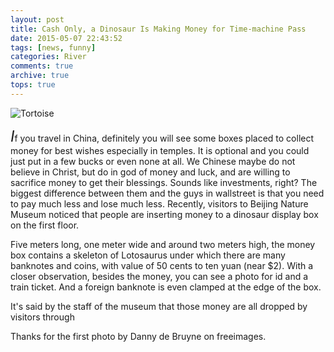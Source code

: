 ```yaml
---
layout: post
title: Cash Only, a Dinosaur Is Making Money for Time-machine Pass 
date: 2015-05-07 22:43:52
tags: [news, funny]
categories: River
comments: true
archive: true
tops: true
---
```

<img class="cpanda" src="http://7xi3j8.com1.z0.glb.clouddn.com/cokepanda.com_bluett.jpg" alt="Tortoise" />

<font size="5">*I*</font>f you travel in China, definitely you will see some boxes placed to collect money for best wishes especially in temples. It is optional and you could just put in a few bucks or even none at all.  We Chinese maybe do not believe in Christ, but do in god of money and luck, and are willing to sacrifice money to get their blessings. Sounds like investments, right? The biggest difference between them and the guys in wallstreet is that you need to pay much less and lose much less.
Recently, visitors to Beijing Nature Museum noticed that people are inserting money to a dinosaur display box on the first floor.

Five meters long, one meter wide and around two meters high, the money box contains a skeleton of Lotosaurus under which there are many banknotes and coins, with value of 50 cents to ten yuan (near $2). With a closer observation, besides the money, you can see a photo for id and a train ticket. And a foreign banknote is even clamped at the edge of the box.

It's said by the staff of the museum that those money are all dropped by visitors through   

Thanks for the first photo by Danny de Bruyne on freeimages.          